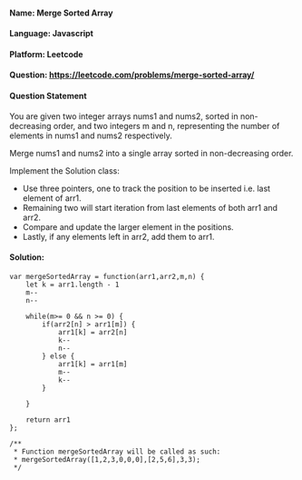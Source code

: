 
#### Name: Merge Sorted Array
#### Language: Javascript
#### Platform: Leetcode
#### Question: https://leetcode.com/problems/merge-sorted-array/

#### Question Statement

You are given two integer arrays nums1 and nums2, sorted in non-decreasing order, and two integers m and n, representing the number of elements in nums1 and nums2 respectively.

Merge nums1 and nums2 into a single array sorted in non-decreasing order.

Implement the Solution class:

- Use three pointers, one to track the position to be inserted i.e. last element of arr1.
- Remaining two will start iteration from last elements of both arr1 and arr2.
- Compare and update the larger element in the positions.
- Lastly, if any elements left in arr2, add them to arr1.
</hr>

#### Solution:
```
var mergeSortedArray = function(arr1,arr2,m,n) {
    let k = arr1.length - 1
    m--
    n--

    while(m>= 0 && n >= 0) {
        if(arr2[n] > arr1[m]) {
            arr1[k] = arr2[n]
            k--
            n--
        } else {
            arr1[k] = arr1[m]
            m--
            k--
        }

    }

    return arr1
};

/**
 * Function mergeSortedArray will be called as such:
 * mergeSortedArray([1,2,3,0,0,0],[2,5,6],3,3);
 */
```
